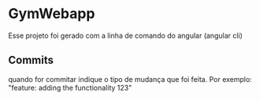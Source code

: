 # GymWebapp

Esse projeto foi gerado com a linha de comando do angular (angular cli)

## Commits

quando for commitar indique o tipo de mudança que foi feita. Por exemplo: "feature: adding the functionality 123"